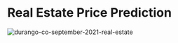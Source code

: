 # Real Estate Price Prediction
![durango-co-september-2021-real-estate](https://github.com/Keerthana1414/RealEstatePricePrediction/assets/122422604/9d9c80e4-7870-48f3-9835-f081a3bcbbf6)


